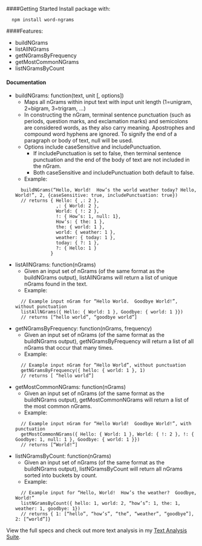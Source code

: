 ####Getting Started
Install package with:
```
  npm install word-ngrams
```

####Features:
  * buildNGrams
  * listAllNGrams
  * getNGramsByFrequency
  * getMostCommonNGrams
  * listNGramsByCount


#### Documentation
* buildNGrams: function(text, unit [, options])
  * Maps all nGrams within input text with input unit length (1=unigram, 2=bigram, 3=trigram, ...) 
  * In constructing the nGram, terminal sentence punctuation (such as periods, question marks, and exclamation marks) and semicolons are considered words, as they also carry meaning.  Apostrophes and compound word hyphens are ignored.  To signify the end of a paragraph or body of text, null will be used.
  * Options include caseSensitive and includePunctuation.
    * If includePunctuation is set to false, then terminal sentence punctuation and the end of the body of text are not included in the nGram.
    * Both caseSensitive and includePunctuation both default to false.
  * Example:
  ```
    buildNGrams(“Hello, World!  How’s the world weather today? Hello, World!”, 2, {caseSensitive: true, includePunctuation: true})
    // returns { Hello: { ,: 2 },
                 ,: { World: 2 },
                 World: { !: 2 },
                 !: { How’s: 1, null: 1},
                 How’s: { the: 1 },
                 the: { world: 1 },
                 world: { weather: 1 },
                 weather: { today: 1 },
                 today: { ?: 1 },
                 ?: { Hello: 1 }
               }
  ```
* listAllNGrams: function(nGrams)
  * Given an input set of nGrams (of the same format as the buildNGrams output), listAllNGrams will return a list of unique nGrams found in the text.
  * Example:
  ```
    // Example input nGram for “Hello World.  Goodbye World!”, without punctuation
    listAllNGrams({ Hello: { World: 1 }, Goodbye: { world: 1 }})
    // returns [“hello world”, “goodbye world”]
  ```
* getNGramsByFrequency: function(nGrams, frequency)
  * Given an input set of nGrams (of the same format as the buildNGrams output), getNGramsByFrequency will return a list of all nGrams that occur that many times.
  * Example:
  ```
    // Example input nGram for “Hello World”, without punctuation
    getNGramsByFrequency({ hello: { world: 1 }, 1)
    // returns [ “hello world”]
  ```
* getMostCommonNGrams: function(nGrams)
  * Given an input set of nGrams (of the same format as the buildNGrams output), getMostCommonNGrams will return a list of the most common nGrams.
  * Example:
  ```
    // Example input nGram for “Hello World!  Goodbye World!”, with punctuation
    getMostCommonNGrams({ Hello: { World: 1 }, World: { !: 2 }, !: { Goodbye: 1, null: 1 }, Goodbye: { world: 1 }})
    // returns [“World!”]
  ```
* listNGramsByCount: function(nGrams)
  * Given an input set of nGrams (of the same format as the buildNGrams output), listNGramsByCount will return all nGrams sorted into buckets by count.
  * Example:
  ```
    // Example input for “Hello, World!  How’s the weather?  Goodbye, World!”
    listNGramsByCount({ hello: 1, world: 2, “how’s”: 1, the: 1, weather: 1, goodbye: 1})
    // returns { 1: [“hello”, “how’s”, “the”, “weather”, “goodbye”], 2: [“world”]}
  ```


View the full specs and check out more text analysis in my [Text Analysis Suite](https://github.com/Syeoryn/textAnalysisSuite).
